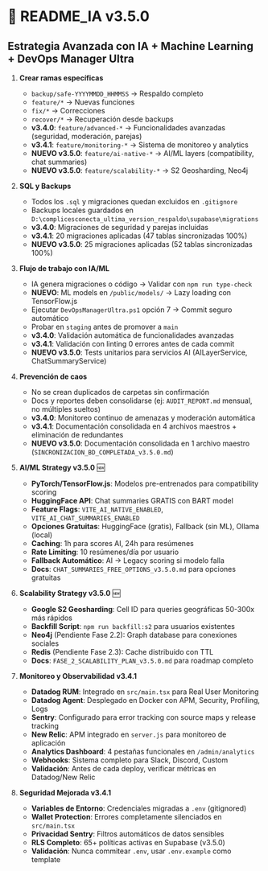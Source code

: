 # 🤖 README_IA v3.5.0

## Estrategia Avanzada con IA + Machine Learning + DevOps Manager Ultra

1. **Crear ramas específicas**  
   - `backup/safe-YYYYMMDD_HHMMSS` → Respaldo completo
   - `feature/*` → Nuevas funciones
   - `fix/*` → Correcciones
   - `recover/*` → Recuperación desde backups
   - **v3.4.0**: `feature/advanced-*` → Funcionalidades avanzadas (seguridad, moderación, parejas)
   - **v3.4.1**: `feature/monitoring-*` → Sistema de monitoreo y analytics
   - **NUEVO v3.5.0**: `feature/ai-native-*` → AI/ML layers (compatibility, chat summaries)
   - **NUEVO v3.5.0**: `feature/scalability-*` → S2 Geosharding, Neo4j

2. **SQL y Backups**
   - Todos los `.sql` y migraciones quedan excluidos en `.gitignore`
   - Backups locales guardados en `D:\complicesconecta_ultima_version_respaldo\supabase\migrations`
   - **v3.4.0**: Migraciones de seguridad y parejas incluidas
   - **v3.4.1**: 20 migraciones aplicadas (47 tablas sincronizadas 100%)
   - **NUEVO v3.5.0**: 25 migraciones aplicadas (52 tablas sincronizadas 100%)

3. **Flujo de trabajo con IA/ML**
   - IA genera migraciones o código → Validar con `npm run type-check`
   - **NUEVO**: ML models en `/public/models/` → Lazy loading con TensorFlow.js
   - Ejecutar `DevOpsManagerUltra.ps1` opción 7 → Commit seguro automático
   - Probar en `staging` antes de promover a `main`
   - **v3.4.0**: Validación automática de funcionalidades avanzadas
   - **v3.4.1**: Validación con linting 0 errores antes de cada commit
   - **NUEVO v3.5.0**: Tests unitarios para servicios AI (AILayerService, ChatSummaryService)

4. **Prevención de caos**
   - No se crean duplicados de carpetas sin confirmación
   - Docs y reportes deben consolidarse (ej: `AUDIT_REPORT.md` mensual, no múltiples sueltos)
   - **v3.4.0**: Monitoreo continuo de amenazas y moderación automática
   - **v3.4.1**: Documentación consolidada en 4 archivos maestros + eliminación de redundantes
   - **NUEVO v3.5.0**: Documentación consolidada en 1 archivo maestro (`SINCRONIZACION_BD_COMPLETADA_v3.5.0.md`)

5. **AI/ML Strategy v3.5.0** 🆕
   - **PyTorch/TensorFlow.js**: Modelos pre-entrenados para compatibility scoring
   - **HuggingFace API**: Chat summaries GRATIS con BART model
   - **Feature Flags**: `VITE_AI_NATIVE_ENABLED`, `VITE_AI_CHAT_SUMMARIES_ENABLED`
   - **Opciones Gratuitas**: HuggingFace (gratis), Fallback (sin ML), Ollama (local)
   - **Caching**: 1h para scores AI, 24h para resúmenes
   - **Rate Limiting**: 10 resúmenes/día por usuario
   - **Fallback Automático**: AI → Legacy scoring si modelo falla
   - **Docs**: `CHAT_SUMMARIES_FREE_OPTIONS_v3.5.0.md` para opciones gratuitas

6. **Scalability Strategy v3.5.0** 🆕
   - **Google S2 Geosharding**: Cell ID para queries geográficas 50-300x más rápidos
   - **Backfill Script**: `npm run backfill:s2` para usuarios existentes
   - **Neo4j** (Pendiente Fase 2.2): Graph database para conexiones sociales
   - **Redis** (Pendiente Fase 2.3): Cache distribuido con TTL
   - **Docs**: `FASE_2_SCALABILITY_PLAN_v3.5.0.md` para roadmap completo

7. **Monitoreo y Observabilidad v3.4.1**
   - **Datadog RUM**: Integrado en `src/main.tsx` para Real User Monitoring
   - **Datadog Agent**: Desplegado en Docker con APM, Security, Profiling, Logs
   - **Sentry**: Configurado para error tracking con source maps y release tracking
   - **New Relic**: APM integrado en `server.js` para monitoreo de aplicación
   - **Analytics Dashboard**: 4 pestañas funcionales en `/admin/analytics`
   - **Webhooks**: Sistema completo para Slack, Discord, Custom
   - **Validación**: Antes de cada deploy, verificar métricas en Datadog/New Relic

8. **Seguridad Mejorada v3.4.1**
   - **Variables de Entorno**: Credenciales migradas a `.env` (gitignored)
   - **Wallet Protection**: Errores completamente silenciados en `src/main.tsx`
   - **Privacidad Sentry**: Filtros automáticos de datos sensibles
   - **RLS Completo**: 65+ políticas activas en Supabase (v3.5.0)
   - **Validación**: Nunca commitear `.env`, usar `.env.example` como template
